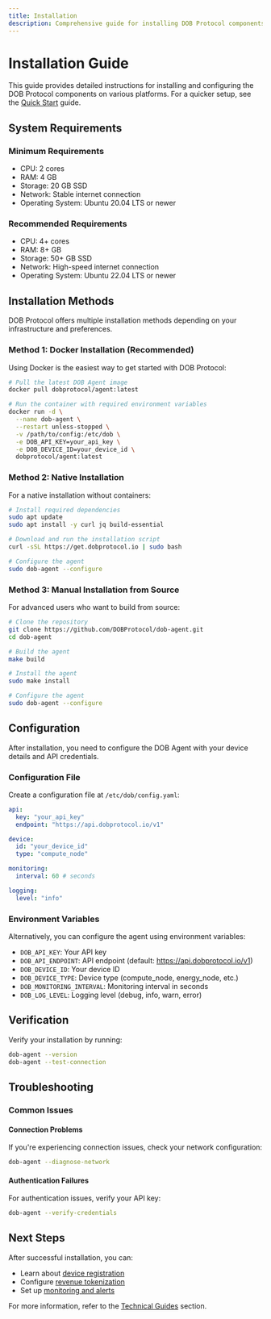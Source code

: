 ```yaml
---
title: Installation
description: Comprehensive guide for installing DOB Protocol components
---
```


# Installation Guide

This guide provides detailed instructions for installing and configuring the DOB Protocol components on various platforms. For a quicker setup, see the [Quick Start](/getting-started/quick-start) guide.

## System Requirements

### Minimum Requirements

- CPU: 2 cores
- RAM: 4 GB
- Storage: 20 GB SSD
- Network: Stable internet connection
- Operating System: Ubuntu 20.04 LTS or newer

### Recommended Requirements

- CPU: 4+ cores
- RAM: 8+ GB
- Storage: 50+ GB SSD
- Network: High-speed internet connection
- Operating System: Ubuntu 22.04 LTS or newer

## Installation Methods

DOB Protocol offers multiple installation methods depending on your infrastructure and preferences.

### Method 1: Docker Installation (Recommended)

Using Docker is the easiest way to get started with DOB Protocol:

```bash
# Pull the latest DOB Agent image
docker pull dobprotocol/agent:latest

# Run the container with required environment variables
docker run -d \
  --name dob-agent \
  --restart unless-stopped \
  -v /path/to/config:/etc/dob \
  -e DOB_API_KEY=your_api_key \
  -e DOB_DEVICE_ID=your_device_id \
  dobprotocol/agent:latest
```

### Method 2: Native Installation

For a native installation without containers:

```bash
# Install required dependencies
sudo apt update
sudo apt install -y curl jq build-essential

# Download and run the installation script
curl -sSL https://get.dobprotocol.io | sudo bash

# Configure the agent
sudo dob-agent --configure
```

### Method 3: Manual Installation from Source

For advanced users who want to build from source:

```bash
# Clone the repository
git clone https://github.com/DOBProtocol/dob-agent.git
cd dob-agent

# Build the agent
make build

# Install the agent
sudo make install

# Configure the agent
sudo dob-agent --configure
```

## Configuration

After installation, you need to configure the DOB Agent with your device details and API credentials.

### Configuration File

Create a configuration file at `/etc/dob/config.yaml`:

```yaml
api:
  key: "your_api_key"
  endpoint: "https://api.dobprotocol.io/v1"

device:
  id: "your_device_id"
  type: "compute_node"

monitoring:
  interval: 60 # seconds

logging:
  level: "info"
```

### Environment Variables

Alternatively, you can configure the agent using environment variables:

- `DOB_API_KEY`: Your API key
- `DOB_API_ENDPOINT`: API endpoint (default: https://api.dobprotocol.io/v1)
- `DOB_DEVICE_ID`: Your device ID
- `DOB_DEVICE_TYPE`: Device type (compute_node, energy_node, etc.)
- `DOB_MONITORING_INTERVAL`: Monitoring interval in seconds
- `DOB_LOG_LEVEL`: Logging level (debug, info, warn, error)

## Verification

Verify your installation by running:

```bash
dob-agent --version
dob-agent --test-connection
```

## Troubleshooting

### Common Issues

#### Connection Problems

If you're experiencing connection issues, check your network configuration:

```bash
dob-agent --diagnose-network
```

#### Authentication Failures

For authentication issues, verify your API key:

```bash
dob-agent --verify-credentials
```

## Next Steps

After successful installation, you can:

- Learn about [device registration](/guides/device-integration)
- Configure [revenue tokenization](/components/tokenization)
- Set up [monitoring and alerts](/guides/monitoring)

For more information, refer to the [Technical Guides](/guides/getting-started) section.
